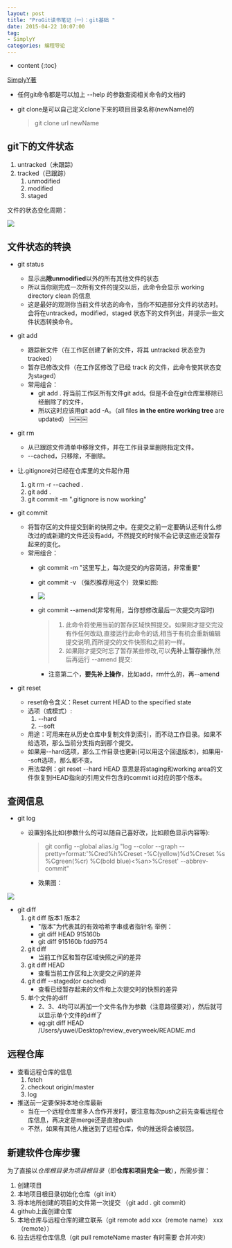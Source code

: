 ```yaml
---
layout: post
title: "ProGit读书笔记（一）：git基础 "
date: 2015-04-22 10:07:00
tag: 
- SimplyY
categories: 编程导论
---
```


* content
{:toc}


[SimplyY著](http://simplyy.github.io/pages/about.html)

- 任何git命令都是可以加上 --help 的参数查阅相关命令的文档的

- git clone是可以自己定义clone下来的项目目录名称(newName)的

	> git clone url newName

## git下的文件状态
1. untracked（未跟踪）
2. tracked（已跟踪）
	1. unmodified
	2. modified
	3. staged
	
文件的状态变化周期：

![](https://raw.githubusercontent.com/SimplyY/review_everyweek/master/pro_git/git基础/文件状态变化周期.png)

## 文件状态的转换

- git status
	- 显示出**除unmodified**以外的所有其他文件的状态
	- 所以当你刚完成一次所有文件的提交以后，此命令会显示 working directory clean 的信息
	- 这是最好的观测你当前文件状态的命令，当你不知道部分文件的状态时。会将在untracked，modified，staged 状态下的文件列出，并提示一些文件状态转换命令。

- git add 
	- 跟踪新文件（在工作区创建了新的文件，将其 untracked 状态变为 tracked）
	- 暂存已修改文件（在工作区修改了已经 track 的文件，此命令使其状态变为staged）
 	- 常用组合：
 		- git add . 将当前工作区所有文件git add。但是不会在git仓库里移除已经删除了的文件，
 		- 所以这时应该用git add -A。（all files **in the
           entire working tree** are updated）
￼￼￼
- git rm
	- 从已跟踪文件清单中移除文件，并在工作目录里删除指定文件。
	- --cached，只移除，不删除。
- 让.gitignore对已经在仓库里的文件起作用
	1. git rm -r --cached .
	2. git add .
	3. git commit -m ".gitignore is now working"

- git commit
	- 将暂存区的文件提交到新的快照之中。在提交之前一定要确认还有什么修改过的或新建的文件还没有add，不然提交的时候不会记录这些还没暂存起来的变化。
	- 常用组合：
		- git commit -m "这里写上，每次提交的内容简洁，非常重要"
		- git commit -v （强烈推荐用这个）效果如图:
		- ![](https://raw.githubusercontent.com/SimplyY/review_everyweek/master/pro_git/git基础/git%20commit%20-v%20示例.png)
		- git commit --amend(非常有用，当你想修改最后一次提交内容时) 
			
			> 1. 此命令将使用当前的暂存区域快照提交。如果刚才提交完没有作任何改动,直接运行此命令的话,相当于有机会重新编辑提交说明,而所提交的文件快照和之前的一样。	
			> 2. 如果刚才提交时忘了暂存某些修改,可以**先补上暂存操作**,然后再运行 --amend 提交: 
			- 注意第二个，**要先补上操作**，比如add，rm什么的，再--amend

			
- git reset
	- reset命令含义：Reset current HEAD to the specified state
	- 选项（或模式）: 
		1. --hard 
		2. --soft
	- 用途：可用来在从历史仓库中复制文件到索引，而不动工作目录。如果不给选项，那么当前分支指向到那个提交。
	- 如果用--hard选项，那么工作目录也更新(可以用这个回退版本)，如果用--soft选项，那么都不变。
	- 用法举例：git reset --hard HEAD 意思是将staging和working area的文件恢复到HEAD指向的引用文件包含的commit id对应的那个版本。

## 查阅信息

- git log
	- 设置别名比如(参数什么的可以随自己喜好改，比如颜色显示内容等):
		
		> git config --global alias.lg "log --color --graph --pretty=format:'%Cred%h%Creset -%C(yellow)%d%Creset %s %Cgreen(%cr) %C(bold blue)<%an>%Creset' --abbrev-commit" 
		- 效果图：
		
		
![](https://raw.githubusercontent.com/SimplyY/review_everyweek/master/pro_git/git基础/git%20lg%20别名效果示例.png)
		

- git diff
	1. git diff 版本1 版本2 
		- "版本"为代表其的有效哈希字串或者指针名 举例：
		- git diff HEAD 915160b
		- git diff 915160b fdd9754
	2. git diff
		- 当前工作区和暂存区域快照之间的差异 
	3. git diff HEAD
		- 查看当前工作区和上次提交之间的差异
	4. git diff --staged(or cached)
		- 查看已经暂存起来的文件和上次提交时的快照的差异
	5. 单个文件的diff
		- 2、3、4均可以再加一个文件名作为参数（注意路径要对），然后就可以显示单个文件的diff了
		- eg:git diff HEAD /Users/yuwei/Desktop/review_everyweek/README.md
		
	

## 远程仓库

- 查看远程仓库的信息
	1. fetch
	2. checkout origin/master
	3. log
- 推送前一定要保持本地仓库最新
	- 当在一个远程仓库里多人合作开发时，要注意每次push之前先查看远程仓库信息，再决定是merge还是直接push
	- 不然，如果有其他人推送到了远程仓库，你的推送将会被驳回。

## 新建软件仓库步骤

为了直接以*仓库根目录为项目根目录*（即**仓库和项目完全一致**），所需步骤：

1. 创建项目
2. 本地项目根目录初始化仓库（git init）
3. 将本地所创建的项目的文件第一次提交 （git add . git commit）
1. github上面创建仓库
3. 本地仓库与远程仓库的建立联系（git remote add xxx（remote name） xxx（remote））
4. 拉去远程仓库信息（git pull remoteName master 有时需要 合并冲突）


